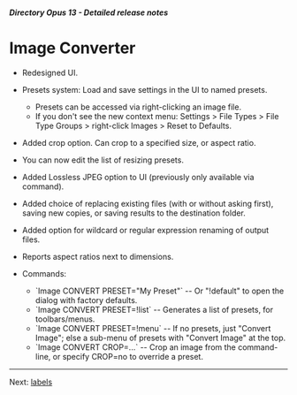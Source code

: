 ##### Directory Opus 13 - Detailed release notes

# Image Converter

- Redesigned UI.
- Presets system: Load and save settings in the UI to named presets.
  - Presets can be accessed via right-clicking an image file.
  - If you don't see the new context menu: Settings \> File Types \> File Type Groups \> right-click Images \> Reset to Defaults.

- Added crop option. Can crop to a specified size, or aspect ratio.
- You can now edit the list of resizing presets.
- Added Lossless JPEG option to UI (previously only available via command).
- Added choice of replacing existing files (with or without asking first), saving new copies, or saving results to the destination folder.
- Added option for wildcard or regular expression renaming of output files.
- Reports aspect ratios next to dimensions.
- Commands:
  - \`Image CONVERT PRESET="My Preset"\` -- Or "!default" to open the dialog with factory defaults.
  - \`Image CONVERT PRESET=!list\` -- Generates a list of presets, for toolbars/menus.
  - \`Image CONVERT PRESET=!menu\` -- If no presets, just "Convert Image"; else a sub-menu of presets with "Convert Image" at the top.
  - \`Image CONVERT CROP=...\` -- Crop an image from the command-line, or specify CROP=no to override a preset.

------------------------------------------------------------------------

Next: [labels](/Manual/release_history/opus13_detailed/labels.md)
